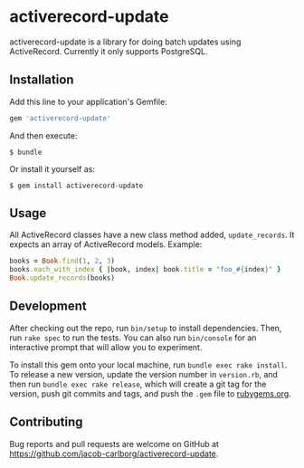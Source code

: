 # activerecord-update

activerecord-update is a library for doing batch updates using ActiveRecord.
Currently it only supports PostgreSQL.

## Installation

Add this line to your application's Gemfile:

```ruby
gem 'activerecord-update'
```

And then execute:

    $ bundle

Or install it yourself as:

    $ gem install activerecord-update

## Usage

All ActiveRecord classes have a new class method added, `update_records`.
It expects an array of ActiveRecord models. Example:

```ruby
books = Book.find(1, 2, 3)
books.each_with_index { |book, index| book.title = "foo_#{index}" }
Book.update_records(books)
```

## Development

After checking out the repo, run `bin/setup` to install dependencies. Then,
run `rake spec` to run the tests. You can also run `bin/console` for an
interactive prompt that will allow you to experiment.

To install this gem onto your local machine, run `bundle exec rake install`.
To release a new version, update the version number in `version.rb`, and then
run `bundle exec rake release`, which will create a git tag for the version,
push git commits and tags, and push the `.gem` file to
[rubygems.org](https://rubygems.org).

## Contributing

Bug reports and pull requests are welcome on GitHub at
https://github.com/jacob-carlborg/activerecord-update.

